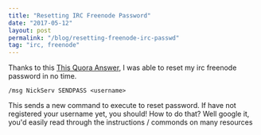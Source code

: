 ```yaml
---
title: "Resetting IRC Freenode Password"
date: "2017-05-12"
layout: post
permalink: "/blog/resetting-freenode-irc-passwd"
tag: "irc, freenode"
---
```


Thanks to this [This Quora Answer](https://www.quora.com/How-do-I-recover-my-irc-freenode-password/answer/Vijay-Kumar-1166), I was able to reset my irc freenode password in no time.

`/msg NickServ SENDPASS <username>`

This sends a new command to execute to reset password. If have not registered your username yet, you should! How to do that? Well google it, you'd easily read through the instructions / commonds on many resources

